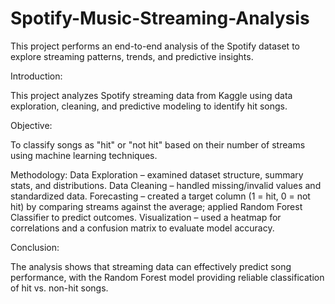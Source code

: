 # Spotify-Music-Streaming-Analysis
This project performs an end-to-end analysis of the Spotify dataset to explore streaming patterns, trends, and predictive insights.

Introduction:

This project analyzes Spotify streaming data from Kaggle using data exploration, cleaning, and predictive modeling to identify hit songs.

Objective:

To classify songs as "hit" or "not hit" based on their number of streams using machine learning techniques.

Methodology:
Data Exploration – examined dataset structure, summary stats, and distributions.
Data Cleaning – handled missing/invalid values and standardized data.
Forecasting – created a target column (1 = hit, 0 = not hit) by comparing streams against the average; applied Random Forest Classifier to predict outcomes.
Visualization – used a heatmap for correlations and a confusion matrix to evaluate model accuracy.

Conclusion:

The analysis shows that streaming data can effectively predict song performance, with the Random Forest model providing reliable classification of hit vs. non-hit songs.
